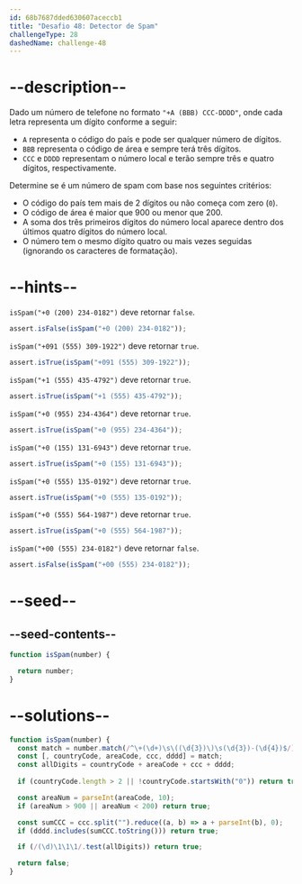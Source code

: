 ```yaml
---
id: 68b7687dded630607aceccb1
title: "Desafio 48: Detector de Spam"
challengeType: 28
dashedName: challenge-48
---
```


# --description--

Dado um número de telefone no formato `"+A (BBB) CCC-DDDD"`, onde cada letra representa um dígito conforme a seguir:

- `A` representa o código do país e pode ser qualquer número de dígitos.
- `BBB` representa o código de área e sempre terá três dígitos.
- `CCC` e `DDDD` representam o número local e terão sempre três e quatro dígitos, respectivamente.

Determine se é um número de spam com base nos seguintes critérios:

- O código do país tem mais de 2 dígitos ou não começa com zero (`0`).
- O código de área é maior que 900 ou menor que 200.
- A soma dos três primeiros dígitos do número local aparece dentro dos últimos quatro dígitos do número local.
- O número tem o mesmo dígito quatro ou mais vezes seguidas (ignorando os caracteres de formatação).

# --hints--

`isSpam("+0 (200) 234-0182")` deve retornar `false`.

```js
assert.isFalse(isSpam("+0 (200) 234-0182"));
```

`isSpam("+091 (555) 309-1922")` deve retornar `true`.

```js
assert.isTrue(isSpam("+091 (555) 309-1922"));
```

`isSpam("+1 (555) 435-4792")` deve retornar `true`.

```js
assert.isTrue(isSpam("+1 (555) 435-4792"));
```

`isSpam("+0 (955) 234-4364")` deve retornar `true`.

```js
assert.isTrue(isSpam("+0 (955) 234-4364"));
```

`isSpam("+0 (155) 131-6943")` deve retornar `true`.

```js
assert.isTrue(isSpam("+0 (155) 131-6943"));
```

`isSpam("+0 (555) 135-0192")` deve retornar `true`.

```js
assert.isTrue(isSpam("+0 (555) 135-0192"));
```

`isSpam("+0 (555) 564-1987")` deve retornar `true`.

```js
assert.isTrue(isSpam("+0 (555) 564-1987"));
```

`isSpam("+00 (555) 234-0182")` deve retornar `false`.

```js
assert.isFalse(isSpam("+00 (555) 234-0182"));
```

# --seed--

## --seed-contents--

```js
function isSpam(number) {

  return number;
}
```

# --solutions--

```js
function isSpam(number) {
  const match = number.match(/^\+(\d+)\s\((\d{3})\)\s(\d{3})-(\d{4})$/);
  const [, countryCode, areaCode, ccc, dddd] = match;
  const allDigits = countryCode + areaCode + ccc + dddd;
  
  if (countryCode.length > 2 || !countryCode.startsWith("0")) return true;

  const areaNum = parseInt(areaCode, 10);
  if (areaNum > 900 || areaNum < 200) return true;

  const sumCCC = ccc.split("").reduce((a, b) => a + parseInt(b), 0);
  if (dddd.includes(sumCCC.toString())) return true;

  if (/(\d)\1\1\1/.test(allDigits)) return true;

  return false;
}
```
